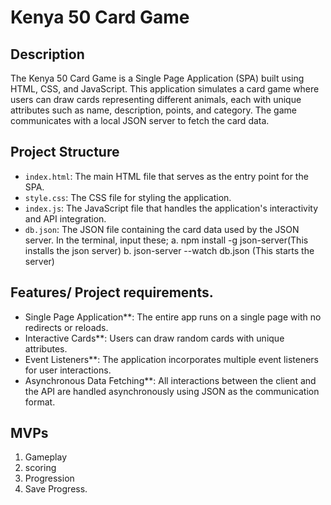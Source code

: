 # Kenya 50 Card Game

## Description
The Kenya 50 Card Game is a Single Page Application (SPA) built using HTML, CSS, and JavaScript. This application simulates a card game where users can draw cards representing different animals, each with unique attributes such as name, description, points, and category. The game communicates with a local JSON server to fetch the card data.


## Project Structure
- `index.html`: The main HTML file that serves as the entry point for the SPA.
- `style.css`: The CSS file for styling the application.
- `index.js`: The JavaScript file that handles the application's interactivity and API integration.
- `db.json`: The JSON file containing the card data used by the JSON server. In the terminal, input these; a. npm install -g json-server(This installs the json server)   b. json-server --watch db.json (This starts the server)

 ## Features/ Project requirements.
- Single Page Application**: The entire app runs on a single page with no redirects or reloads.
- Interactive Cards**: Users can draw random cards with unique attributes.
- Event Listeners**: The application incorporates multiple event listeners for user interactions.
- Asynchronous Data Fetching**: All interactions between the client and the API are handled asynchronously using JSON as the communication format.

## MVPs
1. Gameplay
2. scoring
3. Progression
4. Save Progress.